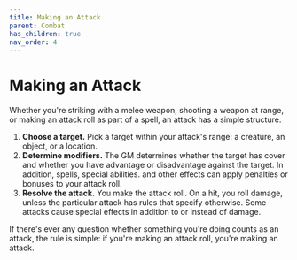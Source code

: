 ```yaml
---
title: Making an Attack
parent: Combat
has_children: true
nav_order: 4
---
```


# Making an Attack
Whether you're striking with a melee weapon, shooting a weapon at range, or making an attack roll as part of a spell, an attack has a simple structure.

1. **Choose a target.** Pick a target within your attack's range: a creature, an object, or a location.
2. **Determine modifiers.** The GM determines whether the target has cover and whether you have advantage or disadvantage against the target. In addition, spells,
special abilities. and other effects can apply penalties or bonuses to your attack roll.
3. **Resolve the attack.** You make the attack roll. On a hit, you roll damage, unless the particular attack has rules that specify otherwise. Some attacks cause
special effects in addition to or instead of damage.

If there's ever any question whether something you're doing counts as an attack, the rule is simple: if you're making an attack roll, you're making an attack.
